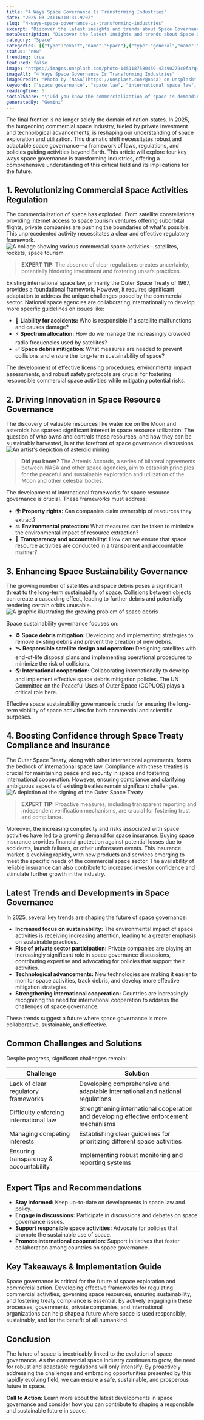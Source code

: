```yaml
---
title: "4 Ways Space Governance Is Transforming Industries"
date: "2025-03-24T16:10:31.970Z"
slug: "4-ways-space-governance-is-transforming-industries"
excerpt: "Discover the latest insights and trends about Space Governance. This comprehensive guide covers everything you need to know about Space Governance in 2025."
metaDescription: "Discover the latest insights and trends about Space Governance. This comprehensive guide covers everything you need to know about Space Governance in 2025."
category: "Space"
categories: [{"type":"exact","name":"Space"},{"type":"general","name":"International Relations"},{"type":"medium","name":"International Law"},{"type":"specific","name":"Treaty Negotiation"},{"type":"niche","name":"Orbital Debris Management"}]
status: "new"
trending: true
featured: false
image: "https://images.unsplash.com/photo-1451187580459-43490279c0fa?q=85&w=1200&fit=max&fm=webp&auto=compress"
imageAlt: "4 Ways Space Governance Is Transforming Industries"
imageCredit: "Photo by [NASA](https://unsplash.com/@nasa) on Unsplash"
keywords: ["space governance", "space law", "international space law", "space resource governance", "commercial space activities regulation", "future of space governance", "space sustainability governance", "space debris mitigation policy", "buying space insurance", "space treaty compliance"]
readingTime: 6
socialShare: "\"Did you know the commercialization of space is demanding a complete overhaul of existing space law?  The future of space depends on how well we adapt.\""
generatedBy: "Gemini"
---
```




The final frontier is no longer solely the domain of nation-states.  In 2025, the burgeoning commercial space industry, fueled by private investment and technological advancements, is reshaping our understanding of space exploration and utilization. This dramatic shift necessitates robust and adaptable space governance—a framework of laws, regulations, and policies guiding activities beyond Earth.  This article will explore four key ways space governance is transforming industries, offering a comprehensive understanding of this critical field and its implications for the future.

## 1.  Revolutionizing Commercial Space Activities Regulation

The commercialization of space has exploded.  From satellite constellations providing internet access to space tourism ventures offering suborbital flights, private companies are pushing the boundaries of what's possible. This unprecedented activity necessitates a clear and effective regulatory framework. ![A collage showing various commercial space activities - satellites, rockets, space tourism](https://images.unsplash.com/photo-1431540015161-0bf868a2d407?q=85&w=1200&fit=max&fm=webp&auto=compress)

> **EXPERT TIP:**  The absence of clear regulations creates uncertainty, potentially hindering investment and fostering unsafe practices.

Existing international space law, primarily the Outer Space Treaty of 1967, provides a foundational framework. However, it requires significant adaptation to address the unique challenges posed by the commercial sector.  National space agencies are collaborating internationally to develop more specific guidelines on issues like:

* 🔑 **Liability for accidents:**  Who is responsible if a satellite malfunctions and causes damage?
* ⚡ **Spectrum allocation:** How do we manage the increasingly crowded radio frequencies used by satellites?
* ✅ **Space debris mitigation:** What measures are needed to prevent collisions and ensure the long-term sustainability of space?

The development of effective licensing procedures, environmental impact assessments, and robust safety protocols are crucial for fostering responsible commercial space activities while mitigating potential risks.

## 2.  Driving Innovation in Space Resource Governance

The discovery of valuable resources like water ice on the Moon and asteroids has sparked significant interest in space resource utilization.  The question of who owns and controls these resources, and how they can be sustainably harvested, is at the forefront of space governance discussions. ![An artist's depiction of asteroid mining](https://images.unsplash.com/photo-1517502884422-41eaead166d4?q=85&w=1200&fit=max&fm=webp&auto=compress)

> **Did you know?**  The Artemis Accords, a series of bilateral agreements between NASA and other space agencies, aim to establish principles for the peaceful and sustainable exploration and utilization of the Moon and other celestial bodies.

The development of international frameworks for space resource governance is crucial. These frameworks must address:

* 🌍 **Property rights:**  Can companies claim ownership of resources they extract?
* ⚖️ **Environmental protection:**  What measures can be taken to minimize the environmental impact of resource extraction?
* 🤝 **Transparency and accountability:**  How can we ensure that space resource activities are conducted in a transparent and accountable manner?

## 3.  Enhancing Space Sustainability Governance

The growing number of satellites and space debris poses a significant threat to the long-term sustainability of space.  Collisions between objects can create a cascading effect, leading to further debris and potentially rendering certain orbits unusable. ![A graphic illustrating the growing problem of space debris](https://images.unsplash.com/photo-1451187580459-43490279c0fa?q=85&w=1200&fit=max&fm=webp&auto=compress)

Space sustainability governance focuses on:

* ♻️ **Space debris mitigation:**  Developing and implementing strategies to remove existing debris and prevent the creation of new debris.
* 🛰️ **Responsible satellite design and operation:**  Designing satellites with end-of-life disposal plans and implementing operational procedures to minimize the risk of collisions.
* 🌎 **International cooperation:**  Collaborating internationally to develop and implement effective space debris mitigation policies.  The UN Committee on the Peaceful Uses of Outer Space (COPUOS) plays a critical role here.

Effective space sustainability governance is crucial for ensuring the long-term viability of space activities for both commercial and scientific purposes.

## 4.  Boosting Confidence through Space Treaty Compliance and Insurance

The Outer Space Treaty, along with other international agreements, forms the bedrock of international space law.  Compliance with these treaties is crucial for maintaining peace and security in space and fostering international cooperation.  However, ensuring compliance and clarifying ambiguous aspects of existing treaties remain significant challenges. ![A depiction of the signing of the Outer Space Treaty](https://images.unsplash.com/photo-1446776653964-20c1d3a81b06?q=85&w=1200&fit=max&fm=webp&auto=compress)

> **EXPERT TIP:**  Proactive measures, including transparent reporting and independent verification mechanisms, are crucial for fostering trust and compliance.

Moreover, the increasing complexity and risks associated with space activities have led to a growing demand for space insurance.  Buying space insurance provides financial protection against potential losses due to accidents, launch failures, or other unforeseen events.  This insurance market is evolving rapidly, with new products and services emerging to meet the specific needs of the commercial space sector.  The availability of reliable insurance can also contribute to increased investor confidence and stimulate further growth in the industry.

## Latest Trends and Developments in Space Governance

In 2025, several key trends are shaping the future of space governance:

* **Increased focus on sustainability:**  The environmental impact of space activities is receiving increasing attention, leading to a greater emphasis on sustainable practices.
* **Rise of private sector participation:**  Private companies are playing an increasingly significant role in space governance discussions, contributing expertise and advocating for policies that support their activities.
* **Technological advancements:**  New technologies are making it easier to monitor space activities, track debris, and develop more effective mitigation strategies.
* **Strengthening international cooperation:**  Countries are increasingly recognizing the need for international cooperation to address the challenges of space governance.

These trends suggest a future where space governance is more collaborative, sustainable, and effective.

## Common Challenges and Solutions

Despite progress, significant challenges remain:

| Challenge                     | Solution                                                                |
|------------------------------|-------------------------------------------------------------------------|
| Lack of clear regulatory frameworks | Developing comprehensive and adaptable international and national regulations |
| Difficulty enforcing international law | Strengthening international cooperation and developing effective enforcement mechanisms |
| Managing competing interests   | Establishing clear guidelines for prioritizing different space activities     |
| Ensuring transparency & accountability | Implementing robust monitoring and reporting systems                     |

## Expert Tips and Recommendations

* **Stay informed:** Keep up-to-date on developments in space law and policy.
* **Engage in discussions:** Participate in discussions and debates on space governance issues.
* **Support responsible space activities:**  Advocate for policies that promote the sustainable use of space.
* **Promote international cooperation:**  Support initiatives that foster collaboration among countries on space governance.

## Key Takeaways & Implementation Guide

Space governance is critical for the future of space exploration and commercialization.  Developing effective frameworks for regulating commercial activities, governing space resources, ensuring sustainability, and fostering treaty compliance is essential.  By actively engaging in these processes, governments, private companies, and international organizations can help shape a future where space is used responsibly, sustainably, and for the benefit of all humankind.

## Conclusion

The future of space is inextricably linked to the evolution of space governance.  As the commercial space industry continues to grow, the need for robust and adaptable regulations will only intensify. By proactively addressing the challenges and embracing opportunities presented by this rapidly evolving field, we can ensure a safe, sustainable, and prosperous future in space.

**Call to Action:**  Learn more about the latest developments in space governance and consider how you can contribute to shaping a responsible and sustainable future in space.

